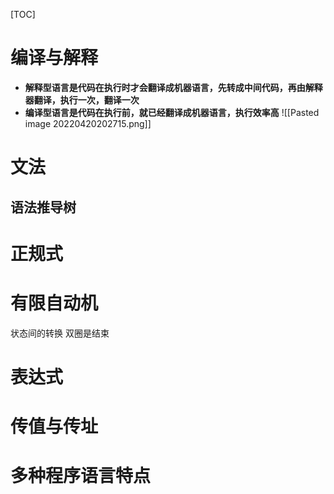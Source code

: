 [TOC]

# 编译与解释
* **解释型语言是代码在执行时才会翻译成机器语言，先转成中间代码，再由解释器翻译，执行一次，翻译一次**
* **编译型语言是代码在执行前，就已经翻译成机器语言，执行效率高**
![[Pasted image 20220420202715.png]]

# 文法


## 语法推导树



# 正规式


# 有限自动机
状态间的转换
双圈是结束


# 表达式


# 传值与传址

# 多种程序语言特点
